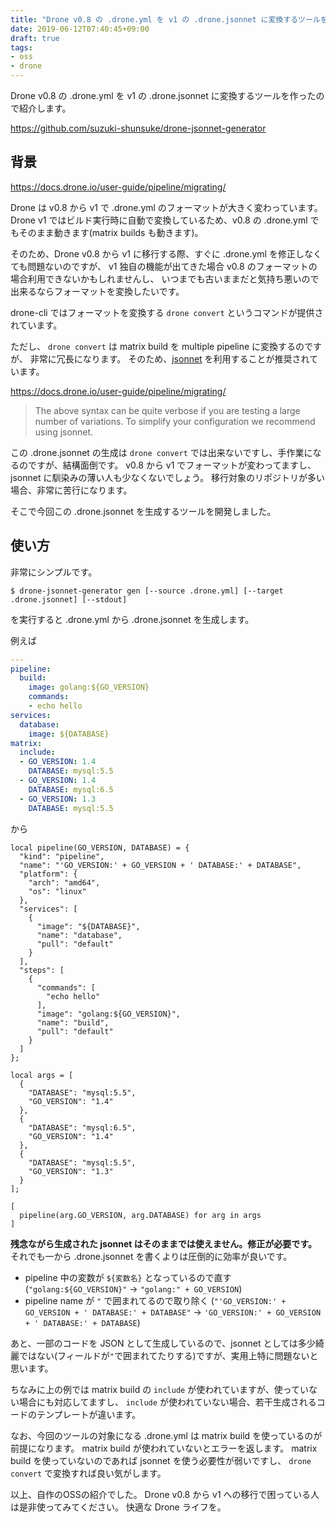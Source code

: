 ```yaml
---
title: "Drone v0.8 の .drone.yml を v1 の .drone.jsonnet に変換するツールを作った"
date: 2019-06-12T07:40:45+09:00
draft: true
tags:
- oss
- drone
---
```


Drone v0.8 の .drone.yml を v1 の .drone.jsonnet に変換するツールを作ったので紹介します。

https://github.com/suzuki-shunsuke/drone-jsonnet-generator

## 背景

https://docs.drone.io/user-guide/pipeline/migrating/

Drone は v0.8 から v1 で .drone.yml のフォーマットが大きく変わっています。
Drone v1 ではビルド実行時に自動で変換しているため、v0.8 の .drone.yml でもそのまま動きます(matrix builds も動きます)。

そのため、Drone v0.8 から v1 に移行する際、すぐに .drone.yml を修正しなくても問題ないのですが、
v1 独自の機能が出てきた場合 v0.8 のフォーマットの場合利用できないかもしれませんし、
いつまでも古いままだと気持ち悪いので出来るならフォーマットを変換したいです。

drone-cli ではフォーマットを変換する `drone convert` というコマンドが提供されています。

ただし、 `drone convert` は matrix build を multiple pipeline に変換するのですが、
非常に冗長になります。
そのため、[jsonnet](https://jsonnet.org/) を利用することが推奨されています。

https://docs.drone.io/user-guide/pipeline/migrating/

> The above syntax can be quite verbose if you are testing a large number of variations.
> To simplify your configuration we recommend using jsonnet.

この .drone.jsonnet の生成は `drone convert` では出来ないですし、手作業になるのですが、結構面倒です。
v0.8 から v1 でフォーマットが変わってますし、jsonnet に馴染みの薄い人も少なくないでしょう。
移行対象のリポジトリが多い場合、非常に苦行になります。

そこで今回この .drone.jsonnet を生成するツールを開発しました。

## 使い方

非常にシンプルです。

```console
$ drone-jsonnet-generator gen [--source .drone.yml] [--target .drone.jsonnet] [--stdout]
```

を実行すると .drone.yml から .drone.jsonnet を生成します。

例えば

```yaml
---
pipeline:
  build:
    image: golang:${GO_VERSION}
    commands:
    - echo hello
services:
  database:
    image: ${DATABASE}
matrix:
  include:
  - GO_VERSION: 1.4
    DATABASE: mysql:5.5
  - GO_VERSION: 1.4
    DATABASE: mysql:6.5
  - GO_VERSION: 1.3
    DATABASE: mysql:5.5
```

から

```jsonnet
local pipeline(GO_VERSION, DATABASE) = {
  "kind": "pipeline",
  "name": "'GO_VERSION:' + GO_VERSION + ' DATABASE:' + DATABASE",
  "platform": {
    "arch": "amd64",
    "os": "linux"
  },
  "services": [
    {
      "image": "${DATABASE}",
      "name": "database",
      "pull": "default"
    }
  ],
  "steps": [
    {
      "commands": [
        "echo hello"
      ],
      "image": "golang:${GO_VERSION}",
      "name": "build",
      "pull": "default"
    }
  ]
};

local args = [
  {
    "DATABASE": "mysql:5.5",
    "GO_VERSION": "1.4"
  },
  {
    "DATABASE": "mysql:6.5",
    "GO_VERSION": "1.4"
  },
  {
    "DATABASE": "mysql:5.5",
    "GO_VERSION": "1.3"
  }
];

[
  pipeline(arg.GO_VERSION, arg.DATABASE) for arg in args
]
```

**残念ながら生成された jsonnet はそのままでは使えません。修正が必要です。**
それでも一から .drone.jsonnet を書くよりは圧倒的に効率が良いです。

* pipeline 中の変数が `${変数名}` となっているので直す (`"golang:${GO_VERSION}"` -> `"golang:" + GO_VERSION`)
* pipeline name が `"` で囲まれてるので取り除く (`"'GO_VERSION:' + GO_VERSION + ' DATABASE:' + DATABASE"` -> `'GO_VERSION:' + GO_VERSION + ' DATABASE:' + DATABASE`)

あと、一部のコードを JSON として生成しているので、jsonnet としては多少綺麗ではない(フィールドが`"`で囲まれてたりする)ですが、実用上特に問題ないと思います。

ちなみに上の例では matrix build の `include` が使われていますが、使っていない場合にも対応してますし、
`include` が使われていない場合、若干生成されるコードのテンプレートが違います。

なお、今回のツールの対象になる .drone.yml は matrix build を使っているのが前提になります。
matrix build が使われていないとエラーを返します。
matrix build を使っていないのであれば jsonnet を使う必要性が弱いですし、 `drone convert` で変換すれば良い気がします。

以上、自作のOSSの紹介でした。
Drone v0.8 から v1 への移行で困っている人は是非使ってみてください。
快適な Drone ライフを。
